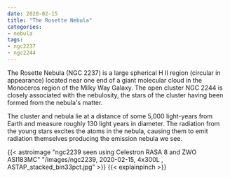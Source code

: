 ```yaml
---
date: 2020-02-15
title: "The Rosette Nebula"
categories:
- nebula
tags:
- ngc2237
- ngc2244
---
```


The Rosette Nebula (NGC 2237) is a large spherical H II region (circular in appearance) located near one end of a giant molecular cloud in the Monoceros region of the Milky Way Galaxy. The open cluster NGC 2244 is closely associated with the nebulosity, the stars of the cluster having been formed from the nebula's matter. 


<!--more-->
The cluster and nebula lie at a distance of some 5,000 light-years from Earth and measure roughly 130 light years in diameter. The radiation from the young stars excites the atoms in the nebula, causing them to emit radiation themselves producing the emission nebula we see. 

{{< astroimage "ngc2239 seen using Celestron RASA 8 and ZWO ASI183MC" "/images/ngc2239, 2020-02-15, 4x300L , ASTAP_stacked_bin33pct.jpg" >}}
{{< explainpinch >}}